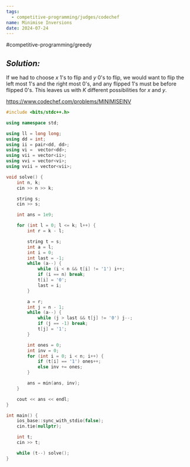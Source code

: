 ```yaml
---
tags:
  - competitive-programming/judges/codechef
name: Minimise Inversions
date: 2024-07-24
---
```

#competitive-programming/greedy 
## _Solution:_
If we had to choose $x$ 1's to flip and $y$ 0's to flip, we would want to flip the left most 1's and the right most 0's, and any flipped 1's must be before flipped 0's. This leaves us with $K$ different possibilities for $x$ and $y$.

https://www.codechef.com/problems/MINIMISEINV
```cpp
#include <bits/stdc++.h>

using namespace std;

using ll = long long;
using dd = int;
using ii = pair<dd, dd>;
using vi =  vector<dd>;
using vii = vector<ii>;
using vvi = vector<vi>;
using vvii = vector<vii>;

void solve() {
    int n, k;
    cin >> n >> k;

    string s;
    cin >> s;

    int ans = 1e9;

    for (int l = 0; l <= k; l++) {
        int r = k - l;

        string t = s;
        int a = l;
        int i = 0;
        int last = -1;
        while (a--) {
            while (i < n && t[i] != '1') i++;
            if (i == n) break;
            t[i] = '0';
            last = i;
        }

        a = r;
        int j = n - 1;
        while (a--) {
            while (j > last && t[j] != '0') j--;
            if (j == -1) break;
            t[j] = '1';
        }

        int ones = 0;
        int inv = 0;
        for (int i = 0; i < n; i++) {
            if (t[i] == '1') ones++;
            else inv += ones;
        }

        ans = min(ans, inv);
    }

    cout << ans << endl;
}

int main() {
    ios_base::sync_with_stdio(false);
    cin.tie(nullptr);

    int t;
    cin >> t;

    while (t--) solve();
}
```